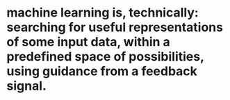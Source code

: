 #  machine learning is, technically: searching for useful representations of some input data, within a predefined space of possibilities, using guidance from a feedback signal.
